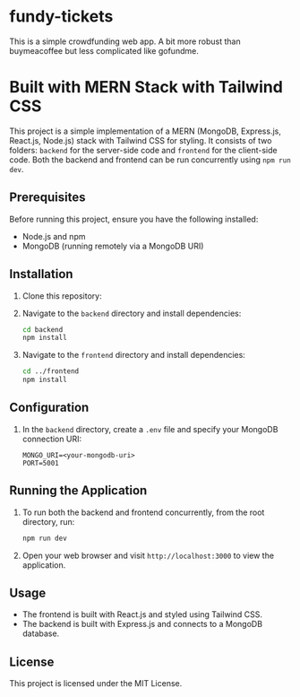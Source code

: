 # fundy-tickets
This is a simple crowdfunding web app. A bit more robust than buymeacoffee but less complicated like gofundme.

# Built with MERN Stack with Tailwind CSS

This project is a simple implementation of a MERN (MongoDB, Express.js, React.js, Node.js) stack with Tailwind CSS for styling. It consists of two folders: `backend` for the server-side code and `frontend` for the client-side code. Both the backend and frontend can be run concurrently using `npm run dev`.

## Prerequisites

Before running this project, ensure you have the following installed:

- Node.js and npm
- MongoDB (running remotely via a MongoDB URI)

## Installation

1. Clone this repository:


2. Navigate to the `backend` directory and install dependencies:

   ```bash
   cd backend
   npm install
   ```

3. Navigate to the `frontend` directory and install dependencies:

   ```bash
   cd ../frontend
   npm install
   ```

## Configuration

1. In the `backend` directory, create a `.env` file and specify your MongoDB connection URI:

   ```
   MONGO_URI=<your-mongodb-uri>
   PORT=5001
   ```

## Running the Application

1. To run both the backend and frontend concurrently, from the root directory, run:

   ```bash
   npm run dev
   ```

4. Open your web browser and visit `http://localhost:3000` to view the application.

## Usage

- The frontend is built with React.js and styled using Tailwind CSS. 
- The backend is built with Express.js and connects to a MongoDB database.

## License

This project is licensed under the MIT License.